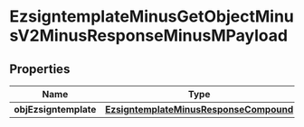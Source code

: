 
# EzsigntemplateMinusGetObjectMinusV2MinusResponseMinusMPayload

## Properties
Name | Type | Description | Notes
------------ | ------------- | ------------- | -------------
**objEzsigntemplate** | [**EzsigntemplateMinusResponseCompound**](EzsigntemplateMinusResponseCompound.md) |  | 



